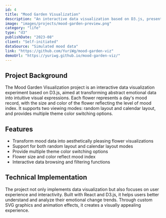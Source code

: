 ```yaml
---
id: 4
title: "Mood Garden Visualization"
description: "An interactive data visualization based on D3.js, presenting daily mood data in the form of flowers, supporting multiple layouts and theme colors."
image: "images/projects/mood-garden-preview.png" 
category: "life"
type: "d3"
publishDate: "2023-08"
client: "Self-initiated"
dataSource: "Simulated mood data"
link: "https://github.com/YuriWg/mood-garden-viz"
demoUrl: "https://yuriwg.github.io/mood-garden-viz/"
---
```


## Project Background

The Mood Garden Visualization project is an interactive data visualization experiment based on D3.js, aimed at transforming abstract emotional data into intuitive visual expressions. Each flower represents a day's mood record, with the size and color of the flower reflecting the level of mood index. It supports two viewing modes: random layout and calendar layout, and provides multiple theme color switching options.

## Features

- Transform mood data into aesthetically pleasing flower visualizations
- Support for both random layout and calendar layout modes
- Provide multiple theme color switching options
- Flower size and color reflect mood index
- Interactive data browsing and filtering functions

## Technical Implementation

The project not only implements data visualization but also focuses on user experience and interactivity. Built with React and D3.js, it helps users better understand and analyze their emotional change trends. Through custom SVG graphics and animation effects, it creates a visually appealing experience.